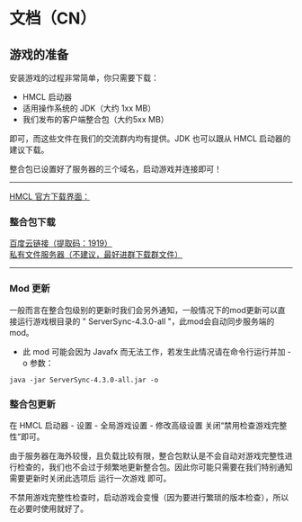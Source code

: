 # 文档（CN）

## 游戏的准备
安装游戏的过程非常简单，你只需要下载：

+ HMCL 启动器 
+ 适用操作系统的 JDK（大约 1xx MB） 
+ 我们发布的客户端整合包（大约5xx MB） 

即可，而这些文件在我们的交流群内均有提供。JDK 也可以跟从 HMCL 启动器的建议下载。

整合包已设置好了服务器的三个域名，启动游戏并连接即可！

<hr>

[HMCL 官方下载界面：](https://hmcl.huangyuhui.net/download/)

### 整合包下载
[百度云链接（提取码：1919）](https://pan.baidu.com/s/1iiU2vrI-xZW0eFoRB4twlw) <br>
[私有文件服务器（不建议，最好进群下载群文件）](http://file.makiror.xyz/Meoworld/Meoworld.zip)

<hr>

### Mod 更新
一般而言在整合包级别的更新时我们会另外通知，一般情况下的mod更新可以直接运行游戏根目录的 " ServerSync-4.3.0-all "，此mod会自动同步服务端的mod。

* 此 mod 可能会因为 Javafx 而无法工作，若发生此情况请在命令行运行并加 -o 参数：
```
java -jar ServerSync-4.3.0-all.jar -o
```

### 整合包更新
在 HMCL 启动器 - 设置 - 全局游戏设置 - 修改高级设置 关闭“禁用检查游戏完整性”即可。

由于服务器在海外较慢，且负载比较有限，整合包默认是不会自动对游戏完整性进行检查的，我们也不会过于频繁地更新整合包。因此你可能只需要在我们特别通知需要更新时关闭此选项后 运行一次游戏 即可。

不禁用游戏完整性检查时，启动游戏会变慢（因为要进行繁琐的版本检查），所以在必要时使用就好了。
